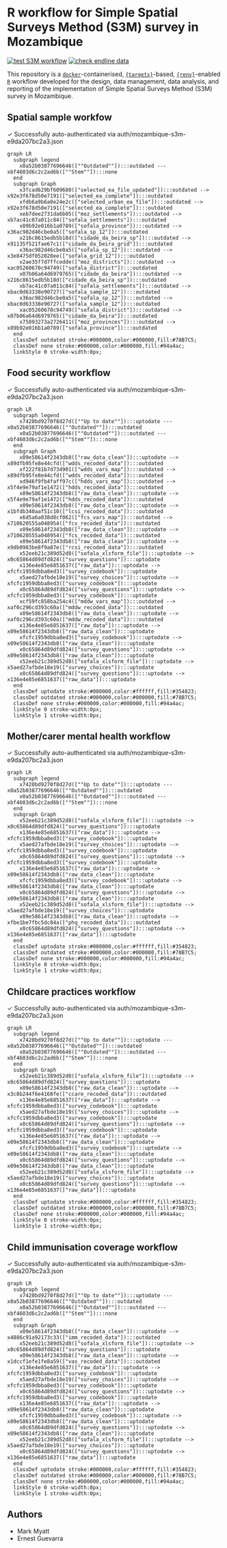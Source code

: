 
<!-- README.md is generated from README.Rmd. Please edit that file -->

# R workflow for Simple Spatial Surveys Method (S3M) survey in Mozambique

<!-- badges: start -->

[![test S3M
workflow](https://github.com/katilingban/mozambique_s3m/actions/workflows/test-s3m-workflow.yaml/badge.svg)](https://github.com/katilingban/mozambique_s3m/actions/workflows/test-s3m-workflow.yaml)
[![check endline
data](https://github.com/katilingban/mozambique-s3m/actions/workflows/check-s3m-data.yaml/badge.svg)](https://github.com/katilingban/mozambique-s3m/actions/workflows/check-s3m-data.yaml)
<!-- badges: end -->

This repository is a
[`docker`](https://www.docker.com/get-started)-containerised,
[`{targets}`](https://docs.ropensci.org/targets/)-based,
[`{renv}`](https://rstudio.github.io/renv/articles/renv.html)-enabled
[`R`](https://cran.r-project.org/) workflow developed for the design,
data management, data analysis, and reporting of the implementation of
Simple Spatial Surveys Method (S3M) survey in Mozambique.

## Spatial sample workfow

✓ Successfully auto-authenticated via
auth/mozambique-s3m-e9da207bc2a3.json

``` mermaid
graph LR
  subgraph legend
    x0a52b03877696646([""Outdated""]):::outdated --- xbf4603d6c2c2ad6b([""Stem""]):::none
  end
  subgraph Graph
    x3fcad629bf609680(["selected_ea_file_updated"]):::outdated --> x92e3f678d50e7191(["selected_ea_complete"]):::outdated
    xfdb6a9b6a0e24e2c(["selected_urban_ea_file"]):::outdated --> x92e3f678d50e7191(["selected_ea_complete"]):::outdated
    xeb7dee2731da6b05(["moz_settlements"]):::outdated --> xb7ac41c07a011c84(["sofala_settlements"]):::outdated
    x89b92e016b1a0789(["sofala_province"]):::outdated --> x36ac982d46cbe0a5(["sofala_sp_12"]):::outdated
    x216c8615edb5b18d(["cidade_da_beira_sp"]):::outdated --> x91135f521fae67c1(["cidade_da_beira_grid"]):::outdated
    x36ac982d46cbe0a5(["sofala_sp_12"]):::outdated --> x3e8475df052020ee(["sofala_grid_12"]):::outdated
    x2ae35f7d7ffcedde(["moz_districts"]):::outdated --> xac05260670c94749(["sofala_district"]):::outdated
    x07b06a64d6979765(["cidade_da_beira"]):::outdated --> x216c8615edb5b18d(["cidade_da_beira_sp"]):::outdated
    xb7ac41c07a011c84(["sofala_settlements"]):::outdated --> xbac0d63338e90727(["sofala_sample_12"]):::outdated
    x36ac982d46cbe0a5(["sofala_sp_12"]):::outdated --> xbac0d63338e90727(["sofala_sample_12"]):::outdated
    xac05260670c94749(["sofala_district"]):::outdated --> x07b06a64d6979765(["cidade_da_beira"]):::outdated
    x75893273a2726411(["moz_provinces"]):::outdated --> x89b92e016b1a0789(["sofala_province"]):::outdated
  end
  classDef outdated stroke:#000000,color:#000000,fill:#78B7C5;
  classDef none stroke:#000000,color:#000000,fill:#94a4ac;
  linkStyle 0 stroke-width:0px;
```

## Food security workflow

✓ Successfully auto-authenticated via
auth/mozambique-s3m-e9da207bc2a3.json

``` mermaid
graph LR
  subgraph legend
    x7420bd9270f8d27d([""Up to date""]):::uptodate --- x0a52b03877696646([""Outdated""]):::outdated
    x0a52b03877696646([""Outdated""]):::outdated --- xbf4603d6c2c2ad6b([""Stem""]):::none
  end
  subgraph Graph
    x09e58614f2343db8(["raw_data_clean"]):::uptodate --> x89dfb95fe8e44cfd(["wdds_recoded_data"]):::outdated
    xf222f81b7d734901(["wdds_vars_map"]):::outdated --> x89dfb95fe8e44cfd(["wdds_recoded_data"]):::outdated
    xd946f9fb4faff97c(["hdds_vars_map"]):::outdated --> x5f4e9e79af1e1472(["hdds_recoded_data"]):::outdated
    x09e58614f2343db8(["raw_data_clean"]):::uptodate --> x5f4e9e79af1e1472(["hdds_recoded_data"]):::outdated
    x09e58614f2343db8(["raw_data_clean"]):::uptodate --> x1bfdb340aaf51c10(["lcsi_recoded_data"]):::outdated
    x6d5a6a038d8cf062(["fcs_vars_map"]):::outdated --> x710620555a048954(["fcs_recoded_data"]):::outdated
    x09e58614f2343db8(["raw_data_clean"]):::uptodate --> x710620555a048954(["fcs_recoded_data"]):::outdated
    x09e58614f2343db8(["raw_data_clean"]):::uptodate --> x9db0983be8f9a87e(["rcsi_recoded_data"]):::outdated
    x52eeb21c389d52d8(["sofala_xlsform_file"]):::uptodate --> x0c65864d89dfd824(["survey_questions"]):::uptodate
    x136e4e85e6851637(["raw_data"]):::uptodate --> xfcfc1959dbba8ed3(["survey_codebook"]):::uptodate
    x5aed27afbde18e19(["survey_choices"]):::uptodate --> xfcfc1959dbba8ed3(["survey_codebook"]):::uptodate
    x0c65864d89dfd824(["survey_questions"]):::uptodate --> xfcfc1959dbba8ed3(["survey_codebook"]):::uptodate
    xcf59fc858ba254c4(["mddw_vars_map"]):::outdated --> xaf0c296cd393c60a(["mddw_recoded_data"]):::outdated
    x09e58614f2343db8(["raw_data_clean"]):::uptodate --> xaf0c296cd393c60a(["mddw_recoded_data"]):::outdated
    x136e4e85e6851637(["raw_data"]):::uptodate --> x09e58614f2343db8(["raw_data_clean"]):::uptodate
    xfcfc1959dbba8ed3(["survey_codebook"]):::uptodate --> x09e58614f2343db8(["raw_data_clean"]):::uptodate
    x0c65864d89dfd824(["survey_questions"]):::uptodate --> x09e58614f2343db8(["raw_data_clean"]):::uptodate
    x52eeb21c389d52d8(["sofala_xlsform_file"]):::uptodate --> x5aed27afbde18e19(["survey_choices"]):::uptodate
    x0c65864d89dfd824(["survey_questions"]):::uptodate --> x136e4e85e6851637(["raw_data"]):::uptodate
  end
  classDef uptodate stroke:#000000,color:#ffffff,fill:#354823;
  classDef outdated stroke:#000000,color:#000000,fill:#78B7C5;
  classDef none stroke:#000000,color:#000000,fill:#94a4ac;
  linkStyle 0 stroke-width:0px;
  linkStyle 1 stroke-width:0px;
```

## Mother/carer mental health workflow

✓ Successfully auto-authenticated via
auth/mozambique-s3m-e9da207bc2a3.json

``` mermaid
graph LR
  subgraph legend
    x7420bd9270f8d27d([""Up to date""]):::uptodate --- x0a52b03877696646([""Outdated""]):::outdated
    x0a52b03877696646([""Outdated""]):::outdated --- xbf4603d6c2c2ad6b([""Stem""]):::none
  end
  subgraph Graph
    x52eeb21c389d52d8(["sofala_xlsform_file"]):::uptodate --> x0c65864d89dfd824(["survey_questions"]):::uptodate
    x136e4e85e6851637(["raw_data"]):::uptodate --> xfcfc1959dbba8ed3(["survey_codebook"]):::uptodate
    x5aed27afbde18e19(["survey_choices"]):::uptodate --> xfcfc1959dbba8ed3(["survey_codebook"]):::uptodate
    x0c65864d89dfd824(["survey_questions"]):::uptodate --> xfcfc1959dbba8ed3(["survey_codebook"]):::uptodate
    x136e4e85e6851637(["raw_data"]):::uptodate --> x09e58614f2343db8(["raw_data_clean"]):::uptodate
    xfcfc1959dbba8ed3(["survey_codebook"]):::uptodate --> x09e58614f2343db8(["raw_data_clean"]):::uptodate
    x0c65864d89dfd824(["survey_questions"]):::uptodate --> x09e58614f2343db8(["raw_data_clean"]):::uptodate
    x52eeb21c389d52d8(["sofala_xlsform_file"]):::uptodate --> x5aed27afbde18e19(["survey_choices"]):::uptodate
    x09e58614f2343db8(["raw_data_clean"]):::uptodate --> xfbe1be7fbc5dc84a(["phq_recoded_data"]):::outdated
    x0c65864d89dfd824(["survey_questions"]):::uptodate --> x136e4e85e6851637(["raw_data"]):::uptodate
  end
  classDef uptodate stroke:#000000,color:#ffffff,fill:#354823;
  classDef outdated stroke:#000000,color:#000000,fill:#78B7C5;
  classDef none stroke:#000000,color:#000000,fill:#94a4ac;
  linkStyle 0 stroke-width:0px;
  linkStyle 1 stroke-width:0px;
```

## Childcare practices workflow

✓ Successfully auto-authenticated via
auth/mozambique-s3m-e9da207bc2a3.json

``` mermaid
graph LR
  subgraph legend
    x7420bd9270f8d27d([""Up to date""]):::uptodate --- x0a52b03877696646([""Outdated""]):::outdated
    x0a52b03877696646([""Outdated""]):::outdated --- xbf4603d6c2c2ad6b([""Stem""]):::none
  end
  subgraph Graph
    x52eeb21c389d52d8(["sofala_xlsform_file"]):::uptodate --> x0c65864d89dfd824(["survey_questions"]):::uptodate
    x09e58614f2343db8(["raw_data_clean"]):::uptodate --> x3c8b244f6e4168fe(["ccare_recoded_data"]):::outdated
    x136e4e85e6851637(["raw_data"]):::uptodate --> xfcfc1959dbba8ed3(["survey_codebook"]):::uptodate
    x5aed27afbde18e19(["survey_choices"]):::uptodate --> xfcfc1959dbba8ed3(["survey_codebook"]):::uptodate
    x0c65864d89dfd824(["survey_questions"]):::uptodate --> xfcfc1959dbba8ed3(["survey_codebook"]):::uptodate
    x136e4e85e6851637(["raw_data"]):::uptodate --> x09e58614f2343db8(["raw_data_clean"]):::uptodate
    xfcfc1959dbba8ed3(["survey_codebook"]):::uptodate --> x09e58614f2343db8(["raw_data_clean"]):::uptodate
    x0c65864d89dfd824(["survey_questions"]):::uptodate --> x09e58614f2343db8(["raw_data_clean"]):::uptodate
    x52eeb21c389d52d8(["sofala_xlsform_file"]):::uptodate --> x5aed27afbde18e19(["survey_choices"]):::uptodate
    x0c65864d89dfd824(["survey_questions"]):::uptodate --> x136e4e85e6851637(["raw_data"]):::uptodate
  end
  classDef uptodate stroke:#000000,color:#ffffff,fill:#354823;
  classDef outdated stroke:#000000,color:#000000,fill:#78B7C5;
  classDef none stroke:#000000,color:#000000,fill:#94a4ac;
  linkStyle 0 stroke-width:0px;
  linkStyle 1 stroke-width:0px;
```

## Child immunisation coverage workflow

✓ Successfully auto-authenticated via
auth/mozambique-s3m-e9da207bc2a3.json

``` mermaid
graph LR
  subgraph legend
    x7420bd9270f8d27d([""Up to date""]):::uptodate --- x0a52b03877696646([""Outdated""]):::outdated
    x0a52b03877696646([""Outdated""]):::outdated --- xbf4603d6c2c2ad6b([""Stem""]):::none
  end
  subgraph Graph
    x09e58614f2343db8(["raw_data_clean"]):::uptodate --> x4886c91a92173c33(["imm_recoded_data"]):::outdated
    x52eeb21c389d52d8(["sofala_xlsform_file"]):::uptodate --> x0c65864d89dfd824(["survey_questions"]):::uptodate
    x09e58614f2343db8(["raw_data_clean"]):::uptodate --> x1dccf1efe1fe8a59(["vas_recoded_data"]):::outdated
    x136e4e85e6851637(["raw_data"]):::uptodate --> xfcfc1959dbba8ed3(["survey_codebook"]):::uptodate
    x5aed27afbde18e19(["survey_choices"]):::uptodate --> xfcfc1959dbba8ed3(["survey_codebook"]):::uptodate
    x0c65864d89dfd824(["survey_questions"]):::uptodate --> xfcfc1959dbba8ed3(["survey_codebook"]):::uptodate
    x136e4e85e6851637(["raw_data"]):::uptodate --> x09e58614f2343db8(["raw_data_clean"]):::uptodate
    xfcfc1959dbba8ed3(["survey_codebook"]):::uptodate --> x09e58614f2343db8(["raw_data_clean"]):::uptodate
    x0c65864d89dfd824(["survey_questions"]):::uptodate --> x09e58614f2343db8(["raw_data_clean"]):::uptodate
    x52eeb21c389d52d8(["sofala_xlsform_file"]):::uptodate --> x5aed27afbde18e19(["survey_choices"]):::uptodate
    x0c65864d89dfd824(["survey_questions"]):::uptodate --> x136e4e85e6851637(["raw_data"]):::uptodate
  end
  classDef uptodate stroke:#000000,color:#ffffff,fill:#354823;
  classDef outdated stroke:#000000,color:#000000,fill:#78B7C5;
  classDef none stroke:#000000,color:#000000,fill:#94a4ac;
  linkStyle 0 stroke-width:0px;
  linkStyle 1 stroke-width:0px;
```

## Authors

-   Mark Myatt
-   Ernest Guevarra
